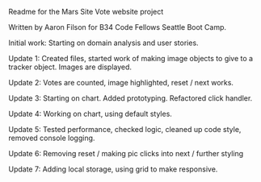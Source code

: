 Readme for the Mars Site Vote website project


Written by Aaron Filson for B34 Code Fellows Seattle Boot Camp.


Initial work: Starting on domain analysis and user stories.

Update 1: Created files, started work of making image objects to give to a tracker
object. Images are displayed.

Update 2: Votes are counted, image highlighted, reset / next works.

Update 3: Starting on chart. Added prototyping. Refactored click handler.

Update 4: Working on chart, using default styles.

Update 5: Tested performance, checked logic, cleaned up code style, removed console
logging.

Update 6: Removing reset / making pic clicks into next / further styling

Update 7: Adding local storage, using grid to make responsive.

